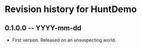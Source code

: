 # Revision history for HuntDemo

## 0.1.0.0 -- YYYY-mm-dd

* First version. Released on an unsuspecting world.
